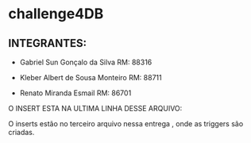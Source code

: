 # challenge4DB

## INTEGRANTES:

 - Gabriel Sun Gonçalo da Silva                RM: 88316

 - Kleber Albert de Sousa Monteiro             RM: 88711

 - Renato Miranda Esmail                       RM: 86701

O INSERT ESTA NA ULTIMA LINHA DESSE ARQUIVO:

O inserts estão no terceiro arquivo nessa entrega , onde as triggers são criadas.
